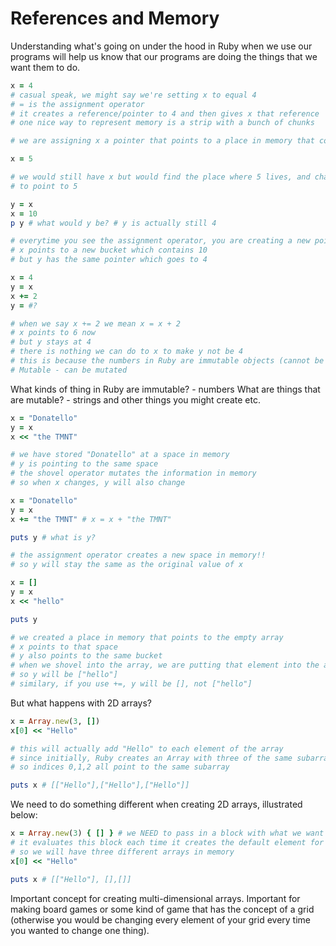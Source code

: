 # References and Memory

Understanding what's going on under the hood in Ruby when we use our programs will help us know that our programs are doing the things that we want them to do.

```ruby
x = 4 
# casual speak, we might say we're setting x to equal 4 
# = is the assignment operator 
# it creates a reference/pointer to 4 and then gives x that reference 
# one nice way to represent memory is a strip with a bunch of chunks 

# we are assigning x a pointer that points to a place in memory that contains 4

x = 5

# we would still have x but would find the place where 5 lives, and change the pointer
# to point to 5

y = x
x = 10
p y # what would y be? # y is actually still 4

# everytime you see the assignment operator, you are creating a new pointer
# x points to a new bucket which contains 10
# but y has the same pointer which goes to 4

x = 4
y = x
x += 2
y = #?

# when we say x += 2 we mean x = x + 2
# x points to 6 now
# but y stays at 4 
# there is nothing we can do to x to make y not be 4 
# this is because the numbers in Ruby are immutable objects (cannot be mutated)
# Mutable - can be mutated
```

What kinds of thing in Ruby are immutable? - numbers
What are things that are mutable? - strings and other things you might create etc.

```ruby
x = "Donatello"
y = x
x << "the TMNT"

# we have stored "Donatello" at a space in memory
# y is pointing to the same space
# the shovel operator mutates the information in memory
# so when x changes, y will also change
```

```ruby
x = "Donatello"
y = x
x += "the TMNT" # x = x + "the TMNT"

puts y # what is y?

# the assignment operator creates a new space in memory!!
# so y will stay the same as the original value of x 
```

```ruby
x = []
y = x
x << "hello"

puts y

# we created a place in memory that points to the empty array
# x points to that space 
# y also points to the same bucket 
# when we shovel into the array, we are putting that element into the array
# so y will be ["hello"]
# similary, if you use +=, y will be [], not ["hello"]
```

But what happens with 2D arrays?

```ruby
x = Array.new(3, [])
x[0] << "Hello"

# this will actually add "Hello" to each element of the array
# since initially, Ruby creates an Array with three of the same subarrays
# so indices 0,1,2 all point to the same subarray

puts x # [["Hello"],["Hello"],["Hello"]]
```

We need to do something different when creating 2D arrays, illustrated below:

```ruby
x = Array.new(3) { [] } # we NEED to pass in a block with what we want each element to be
# it evaluates this block each time it creates the default element for the top level array
# so we will have three different arrays in memory
x[0] << "Hello"

puts x # [["Hello"], [],[]]
```

Important concept for creating multi-dimensional arrays. Important for making board games or some kind of game that has the concept of a grid (otherwise you would be changing every element of your grid every time you wanted to change one thing).